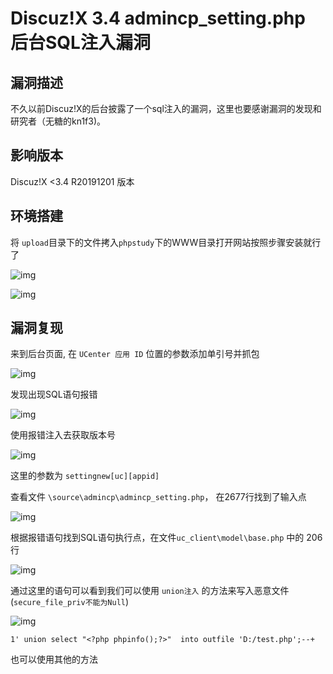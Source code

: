 # Discuz!X 3.4 admincp_setting.php 后台SQL注入漏洞

## 漏洞描述

不久以前Discuz!X的后台披露了一个sql注入的漏洞，这里也要感谢漏洞的发现和研究者（无糖的kn1f3)。

## 影响版本

<a-checkbox checked>Discuz!X <3.4 R20191201 版本</a-checkbox></br>

## 环境搭建

将 `upload`目录下的文件拷入`phpstudy`下的WWW目录打开网站按照步骤安装就行了



![img](https://security-1310978225.cos.ap-beijing.myqcloud.com/public/img/discuz-1.png)



![img](https://security-1310978225.cos.ap-beijing.myqcloud.com/public/img/discuz-2.png)



## 漏洞复现



来到后台页面, 在 `UCenter 应用 ID` 位置的参数添加单引号并抓包



![img](https://security-1310978225.cos.ap-beijing.myqcloud.com/public/img/discuz-3.png)



发现出现SQL语句报错



![img](https://security-1310978225.cos.ap-beijing.myqcloud.com/public/img/discuz-4.png)



使用报错注入去获取版本号



![img](https://security-1310978225.cos.ap-beijing.myqcloud.com/public/img/discuz-5.png)



这里的参数为 `settingnew[uc][appid]`



查看文件 `\source\admincp\admincp_setting.php`， 在2677行找到了输入点



![img](https://security-1310978225.cos.ap-beijing.myqcloud.com/public/img/discuz-6.png)



根据报错语句找到SQL语句执行点，在文件`uc_client\model\base.php` 中的 206行



![img](https://security-1310978225.cos.ap-beijing.myqcloud.com/public/img/discuz-7.png)



通过这里的语句可以看到我们可以使用 `union注入` 的方法来写入恶意文件(`secure_file_priv不能为Null`)



![img](https://security-1310978225.cos.ap-beijing.myqcloud.com/public/img/discuz-8.png)



```plain
1' union select "<?php phpinfo();?>"  into outfile 'D:/test.php';--+
```



也可以使用其他的方法